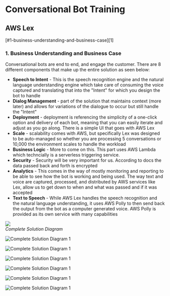 # Conversational Bot Training 
## AWS Lex
[#1-business-understanding-and-business-case][1]


### 1. Business Understanding and Business Case
Conversational bots are end to end, and engage the customer. There are 8 different components that make up the entire solution as seen below:</br>
* **Speech to Intent** - This is the speech recognition engine and the natural language understanding engine which take care of consuming the voice captured and translating that into the "Intent" for which you design the bot to handle
* **Dialog Management** - part of the solution that maintains context (more later) and allows for variations of the dialogue to occur but still handle the "Intent"
* **Deployment** - deployment is referencing the simplicity of a one-click option and delivery of each bot, meaning that you can easily iterate and adjust as you go along. There is a simple UI that goes with AWS Lex
* **Scale** - scalability comes with AWS, but specifically Lex was designed to be auto-managed so whether you are processing 5 conversations or 10,000 the environment scales to handle the workload
* **Business Logic** - More to come on this. This part uses AWS Lambda which techncially is a serverless triggering service.
* **Security** - Security will be very important for us. According to docs the data passed back and forth is encrypted
* **Analytics** - This comes in the way of mostly monitoring and reporting to be able to see how the bot is working and being used. The way text and voice are captured, processed, and distributed by AWS services like Lex, allow us to get down to when and what was passed and if it was accepted
* **Text to Speech** - While AWS Lex handles the speech recognition and the natural language understanding, it uses AWS Polly to then send back the output from the bot as a computer generated voice. AWS Polly is provided as its own service with many capabilities

![](https://github.com/sdrohrer/lexflex/blob/master/training/aws_lex_arch_1.PNG)
</br>*Complete Solution Diagram*

![](https://github.com/sdrohrer/lexflex/blob/master/training/aws_lex_arch_2.PNG "Complete Solution Diagram 1")

![](https://github.com/sdrohrer/lexflex/blob/master/training/aws_lex_arch_3.PNG "Complete Solution Diagram 1")

![](https://github.com/sdrohrer/lexflex/blob/master/training/aws_lex_arch_4.PNG "Complete Solution Diagram 1")

![](https://github.com/sdrohrer/lexflex/blob/master/training/aws_lex_arch_5.PNG "Complete Solution Diagram 1")

![](https://github.com/sdrohrer/lexflex/blob/master/training/aws_lex_arch_6.PNG "Complete Solution Diagram 1")


![](https://github.com/sdrohrer/lexflex/blob/master/training/aws_lex_arch_7.PNG "Complete Solution Diagram 1")
